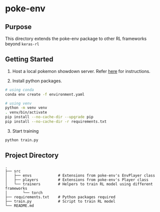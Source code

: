 # poke-env

## Purpose

This directory extends the poke-env package to other RL frameworks beyond `keras-rl`

## Getting Started

1. Host a local pokemon showdown server. Refer [here](https://poke-env.readthedocs.io/en/stable/getting_started.html#configuring-a-showdown-server) for instructions.

2. Install python packages.

```bash
# using conda
conda env create -f environment.yaml

# using venv
python -m venv venv
. venv/bin/activate
pip install --no-cache-dir --upgrade pip
pip install --no-cache-dir -r requirements.txt
```

3. Start training

```bash
python train.py
```

## Project Directory

    .
    ├── src                     
    │   ├── envs            # Extensions from poke-env's EnvPlayer class
    │   ├── players         # Extensions from poke-env's Player class
    │   └── trainers        # Helpers to train RL model using different frameworks
    │       └── torch       
    ├── requirements.txt    # Python packages required
    ├── train.py            # Script to train RL model
    └── README.md